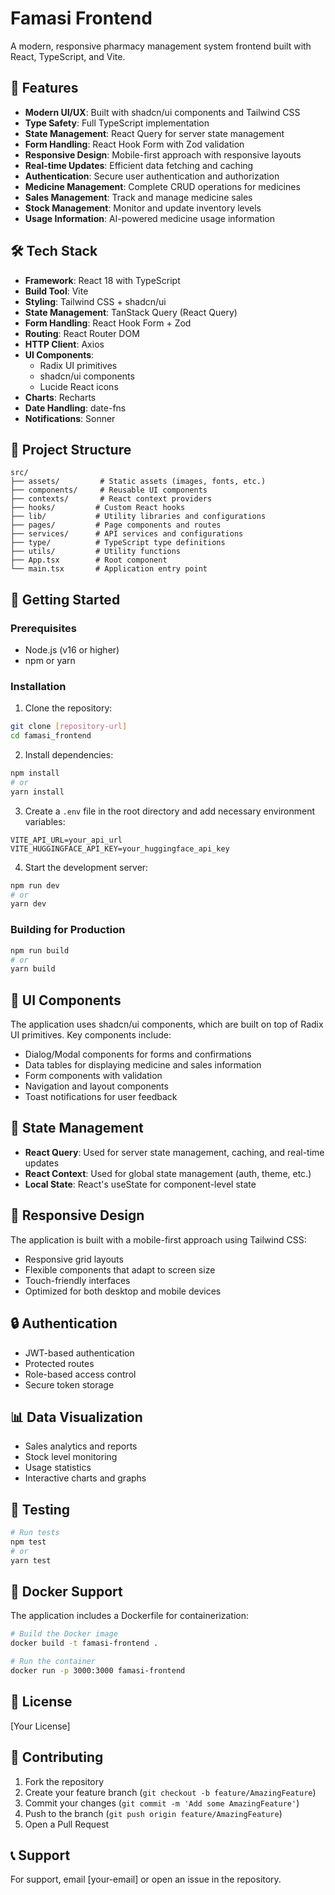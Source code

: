 # Famasi Frontend

A modern, responsive pharmacy management system frontend built with React, TypeScript, and Vite.

## 🚀 Features

- **Modern UI/UX**: Built with shadcn/ui components and Tailwind CSS
- **Type Safety**: Full TypeScript implementation
- **State Management**: React Query for server state management
- **Form Handling**: React Hook Form with Zod validation
- **Responsive Design**: Mobile-first approach with responsive layouts
- **Real-time Updates**: Efficient data fetching and caching
- **Authentication**: Secure user authentication and authorization
- **Medicine Management**: Complete CRUD operations for medicines
- **Sales Management**: Track and manage medicine sales
- **Stock Management**: Monitor and update inventory levels
- **Usage Information**: AI-powered medicine usage information

## 🛠️ Tech Stack

- **Framework**: React 18 with TypeScript
- **Build Tool**: Vite
- **Styling**: Tailwind CSS + shadcn/ui
- **State Management**: TanStack Query (React Query)
- **Form Handling**: React Hook Form + Zod
- **Routing**: React Router DOM
- **HTTP Client**: Axios
- **UI Components**: 
  - Radix UI primitives
  - shadcn/ui components
  - Lucide React icons
- **Charts**: Recharts
- **Date Handling**: date-fns
- **Notifications**: Sonner

## 📁 Project Structure

```
src/
├── assets/         # Static assets (images, fonts, etc.)
├── components/     # Reusable UI components
├── contexts/       # React context providers
├── hooks/         # Custom React hooks
├── lib/           # Utility libraries and configurations
├── pages/         # Page components and routes
├── services/      # API services and configurations
├── type/          # TypeScript type definitions
├── utils/         # Utility functions
├── App.tsx        # Root component
└── main.tsx       # Application entry point
```

## 🚀 Getting Started

### Prerequisites

- Node.js (v16 or higher)
- npm or yarn

### Installation

1. Clone the repository:
```bash
git clone [repository-url]
cd famasi_frontend
```

2. Install dependencies:
```bash
npm install
# or
yarn install
```

3. Create a `.env` file in the root directory and add necessary environment variables:
```env
VITE_API_URL=your_api_url
VITE_HUGGINGFACE_API_KEY=your_huggingface_api_key
```

4. Start the development server:
```bash
npm run dev
# or
yarn dev
```

### Building for Production

```bash
npm run build
# or
yarn build
```

## 🎨 UI Components

The application uses shadcn/ui components, which are built on top of Radix UI primitives. Key components include:

- Dialog/Modal components for forms and confirmations
- Data tables for displaying medicine and sales information
- Form components with validation
- Navigation and layout components
- Toast notifications for user feedback

## 🔄 State Management

- **React Query**: Used for server state management, caching, and real-time updates
- **React Context**: Used for global state management (auth, theme, etc.)
- **Local State**: React's useState for component-level state

## 📱 Responsive Design

The application is built with a mobile-first approach using Tailwind CSS:

- Responsive grid layouts
- Flexible components that adapt to screen size
- Touch-friendly interfaces
- Optimized for both desktop and mobile devices

## 🔒 Authentication

- JWT-based authentication
- Protected routes
- Role-based access control
- Secure token storage

## 📊 Data Visualization

- Sales analytics and reports
- Stock level monitoring
- Usage statistics
- Interactive charts and graphs

## 🧪 Testing

```bash
# Run tests
npm test
# or
yarn test
```

## 🐳 Docker Support

The application includes a Dockerfile for containerization:

```bash
# Build the Docker image
docker build -t famasi-frontend .

# Run the container
docker run -p 3000:3000 famasi-frontend
```

## 📝 License

[Your License]

## 👥 Contributing

1. Fork the repository
2. Create your feature branch (`git checkout -b feature/AmazingFeature`)
3. Commit your changes (`git commit -m 'Add some AmazingFeature'`)
4. Push to the branch (`git push origin feature/AmazingFeature`)
5. Open a Pull Request

## 📞 Support

For support, email [your-email] or open an issue in the repository.
